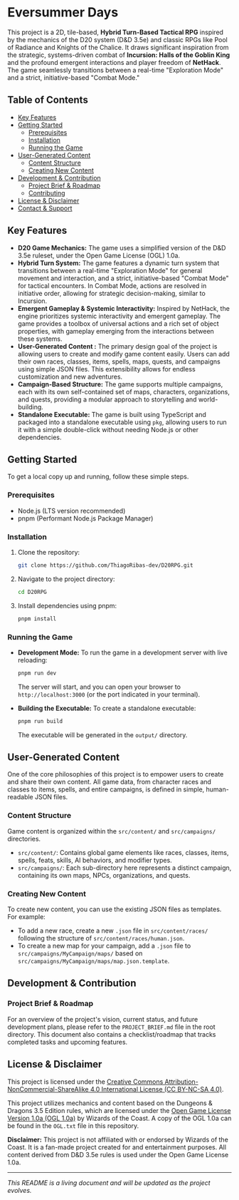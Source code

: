 
# Eversummer Days

This project is a 2D, tile-based, **Hybrid Turn-Based Tactical RPG** inspired by the mechanics of the D20 system (D&D 3.5e) and classic RPGs like Pool of Radiance and Knights of the Chalice. It draws significant inspiration from the strategic, systems-driven combat of **Incursion: Halls of the Goblin King** and the profound emergent interactions and player freedom of **NetHack**. The game seamlessly transitions between a real-time "Exploration Mode" and a strict, initiative-based "Combat Mode."

## Table of Contents
- [Key Features](#key-features)
- [Getting Started](#getting-started)
  - [Prerequisites](#prerequisites)
  - [Installation](#installation)
  - [Running the Game](#running-the-game)
- [User-Generated Content](#user-generated-content)
  - [Content Structure](#content-structure)
  - [Creating New Content](#creating-new-content)
- [Development & Contribution](#development--contribution)
  - [Project Brief & Roadmap](#project-brief--roadmap)
  - [Contributing](#contributing)
- [License & Disclaimer](#license--disclaimer)
- [Contact & Support](#contact--support)

## Key Features

*   **D20 Game Mechanics:** The game uses a simplified version of the D&D 3.5e ruleset, under the Open Game License (OGL) 1.0a.
*   **Hybrid Turn System:** The game features a dynamic turn system that transitions between a real-time "Exploration Mode" for general movement and interaction, and a strict, initiative-based "Combat Mode" for tactical encounters. In Combat Mode, actions are resolved in initiative order, allowing for strategic decision-making, similar to Incursion.
*   **Emergent Gameplay & Systemic Interactivity:** Inspired by NetHack, the engine prioritizes systemic interactivity and emergent gameplay. The game provides a toolbox of universal actions and a rich set of object properties, with gameplay emerging from the interactions between these systems.
*   **User-Generated Content :** The primary design goal of the project is allowing users to create and modify game content easily. Users can add their own races, classes, items, spells, maps, quests, and campaigns using simple JSON files. This extensibility allows for endless customization and new adventures.
*   **Campaign-Based Structure:** The game supports multiple campaigns, each with its own self-contained set of maps, characters, organizations, and quests, providing a modular approach to storytelling and world-building.
*   **Standalone Executable:** The game is built using TypeScript and packaged into a standalone executable using `pkg`, allowing users to run it with a simple double-click without needing Node.js or other dependencies.

## Getting Started

To get a local copy up and running, follow these simple steps.

### Prerequisites

*   Node.js (LTS version recommended)
*   pnpm (Performant Node.js Package Manager)

### Installation

1.  Clone the repository:
    ```bash
    git clone https://github.com/ThiagoRibas-dev/D20RPG.git
    ```
2.  Navigate to the project directory:
    ```bash
    cd D20RPG
    ```
3.  Install dependencies using pnpm:
    ```bash
    pnpm install
    ```

### Running the Game

*   **Development Mode:** To run the game in a development server with live reloading:
    ```bash
    pnpm run dev
    ```
    The server will start, and you can open your browser to `http://localhost:3000` (or the port indicated in your terminal).

*   **Building the Executable:** To create a standalone executable:
    ```bash
    pnpm run build
    ```
    The executable will be generated in the `output/` directory.

## User-Generated Content

One of the core philosophies of this project is to empower users to create and share their own content. All game data, from character races and classes to items, spells, and entire campaigns, is defined in simple, human-readable JSON files.

### Content Structure

Game content is organized within the `src/content/` and `src/campaigns/` directories.
*   `src/content/`: Contains global game elements like races, classes, items, spells, feats, skills, AI behaviors, and modifier types.
*   `src/campaigns/`: Each sub-directory here represents a distinct campaign, containing its own maps, NPCs, organizations, and quests.

### Creating New Content

To create new content, you can use the existing JSON files as templates. For example:
*   To add a new race, create a new `.json` file in `src/content/races/` following the structure of `src/content/races/human.json`.
*   To create a new map for your campaign, add a `.json` file to `src/campaigns/MyCampaign/maps/` based on `src/campaigns/MyCampaign/maps/map.json.template`.

## Development & Contribution

### Project Brief & Roadmap

For an overview of the project's vision, current status, and future development plans, please refer to the `PROJECT_BRIEF.md` file in the root directory. This document also contains a checklist/roadmap that tracks completed tasks and upcoming features.

## License & Disclaimer

This project is licensed under the [Creative Commons Attribution-NonCommercial-ShareAlike 4.0 International License (CC BY-NC-SA 4.0)](https://creativecommons.org/licenses/by-nc-sa/4.0/).

This project utilizes mechanics and content based on the Dungeons & Dragons 3.5 Edition rules, which are licensed under the [Open Game License Version 1.0a (OGL 1.0a)](https://media.wizards.com/2016/dnd/downloads/OGL_V1.0a.pdf) by Wizards of the Coast. A copy of the OGL 1.0a can be found in the `OGL.txt` file in this repository.

**Disclaimer:**
This project is not affiliated with or endorsed by Wizards of the Coast. It is a fan-made project created for and entertainment purposes. All content derived from D&D 3.5e rules is used under the Open Game License 1.0a.

---
*This README is a living document and will be updated as the project evolves.*